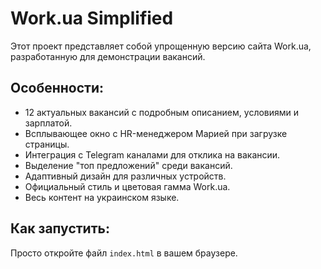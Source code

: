 # Work.ua Simplified

Этот проект представляет собой упрощенную версию сайта Work.ua, разработанную для демонстрации вакансий.

## Особенности:
- 12 актуальных вакансий с подробным описанием, условиями и зарплатой.
- Всплывающее окно с HR-менеджером Марией при загрузке страницы.
- Интеграция с Telegram каналами для отклика на вакансии.
- Выделение "топ предложений" среди вакансий.
- Адаптивный дизайн для различных устройств.
- Официальный стиль и цветовая гамма Work.ua.
- Весь контент на украинском языке.

## Как запустить:
Просто откройте файл `index.html` в вашем браузере.


